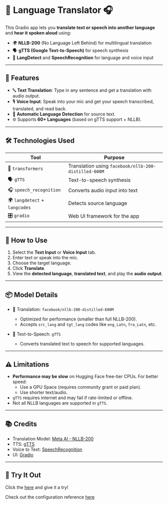 # 🎤 Language Translator 🎧

This Gradio app lets you **translate text or speech into another language** and **hear it spoken aloud** using:

- 🌍 **NLLB-200** (No Language Left Behind) for multilingual translation
- 🗣️ **gTTS (Google Text-to-Speech)** for speech synthesis
- 🧠 **LangDetect** and **SpeechRecognition** for language and voice input

---

## 🚀 Features

- 🔤 **Text Translation**: Type in any sentence and get a translation with audio output.
- 🎙️ **Voice Input**: Speak into your mic and get your speech transcribed, translated, and read back.
- 🧠 **Automatic Language Detection** for source text.
- 🌐 Supports **60+ Languages** (based on gTTS support + NLLB).

---

## 🛠️ Technologies Used

| Tool | Purpose |
|------|---------|
| 🤗 `transformers` | Translation using `facebook/nllb-200-distilled-600M` |
| 🗣️ `gTTS` | Text-to-speech synthesis |
| 🎧 `speech_recognition` | Converts audio input into text |
| 🌍 `langdetect` + `langcodes` | Detects source language |
| 🎛️ `gradio` | Web UI framework for the app |

---

## 🌈 How to Use

1. Select the **Text Input** or **Voice Input** tab.
2. Enter text or speak into the mic.
3. Choose the target language.
4. Click **Translate**.
5. View the **detected language**, **translated text**, and play the **audio output**.

---

## 📦 Model Details

- 🔄 Translation: `facebook/nllb-200-distilled-600M`
  - Optimized for performance (smaller than full NLLB-200).
  - Accepts `src_lang` and `tgt_lang` codes like `eng_Latn`, `fra_Latn`, etc.

- 🎤 Text-to-Speech: `gTTS`
  - Converts translated text to speech for supported languages.

---

## ⚠️ Limitations

- **Performance may be slow** on Hugging Face free-tier CPUs. For better speed:
  - Use a GPU Space (requires community grant or paid plan).
  - Use shorter text/audio.
- `gTTS` requires internet and may fail if rate-limited or offline.
- Not all NLLB languages are supported in `gTTS`.

---

## 📚 Credits

- Translation Model: [Meta AI - NLLB-200](https://huggingface.co/facebook/nllb-200-distilled-600M)
- TTS: [gTTS](https://pypi.org/project/gTTS/)
- Voice to Text: [SpeechRecognition](https://pypi.org/project/SpeechRecognition/)
- UI: [Gradio](https://gradio.app)

---

## 🧪 Try It Out

Click the [here](https://huggingface.co/spaces/Devligan/Multilingual_AI_Translator) and give it a try!


Check out the configuration reference [here](https://huggingface.co/docs/hub/spaces-config-reference)